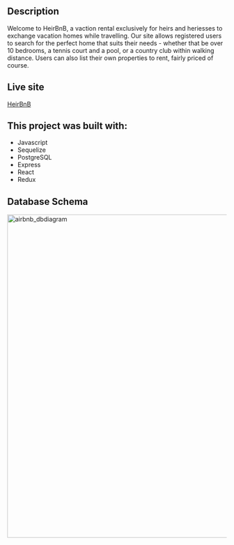## Description

Welcome to HeirBnB, a vaction rental exclusively for heirs and heriesses to exchange vacation homes while travelling. Our site allows registered users to search for the perfect home that suits their needs - whether that be over 10 bedrooms, a tennis court and a pool, or a country club within walking distance. Users can also list their own properties to rent, fairly priced of course.

## Live site

[HeirBnB](https://grace-auth-me.onrender.com)

## This project was built with:
* Javascript
* Sequelize
* PostgreSQL
* Express
* React
* Redux

## Database Schema

<img width="742" alt="airbnb_dbdiagram" src="https://user-images.githubusercontent.com/101071625/220147470-87aaeac2-25f1-4ab9-a0fd-27cd7dd1b7c9.png">
